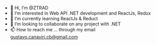 - 👋 Hi, I’m @ZTRAD
- 👀 I’m interested in Web API .NET development and ReactJs, Redux
- 🌱 I’m currently learning ReactJs & Reduct
- 💞️ I’m looking to collaborate on any project with .NET
- 📫 How to reach me ... through my email gustavo.canaviri.cb@gmail.com

<!---
ZTRAD/ZTRAD is a ✨ special ✨ repository because its `README.md` (this file) appears on your GitHub profile.
You can click the Preview link to take a look at your changes.
--->

